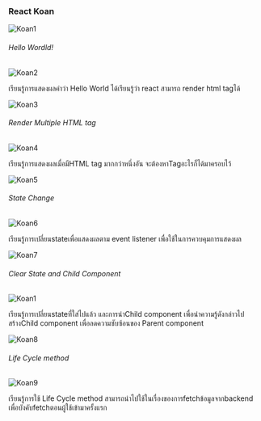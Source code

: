 ### React Koan

![Koan1](images/runTest.PNG)

###### Hello Wordld!

![Koan2](images/01.PNG)

  เรียนรู้การแสดงผลคำว่า Hello World ได้เรียนรู้ว่า react สามารถ render html tagได้

![Koan3](images/01raw.PNG)

###### Render Multiple HTML tag

![Koan4](images/02.PNG)

  เรียนรู้การแสดงผลเมื่อมีHTML tag มากกว่าหนึ่งอัน จะต้องหาTagอะไรก็ได้มาครอบไว้

![Koan5](images/02raw.PNG)

###### State Change

![Koan6](images/03.PNG)

  เรียนรู้การเปลี่ยนstateเพื่อแสดงผลตาม event listener เพื่อใช้ในการควบคุมการแสดงผล

![Koan7](images/03raw.PNG)

###### Clear State and Child Component

![Koan1](images/05.PNG)

  เรียนรู้การเปลี่ยนstateที่ใส่ไปแล้ว และการนำChild component เพื่อนำความรู้ดังกล่าวไปสร้างChild component เพื่อลดความซับซ้อนของ Parent component

![Koan8](images/05raw.PNG)

###### Life Cycle method

![Koan9](images/07.PNG)

  เรียนรู้การใช้ Life Cycle method สามารถนำไปใช้ในเรื่องของการfetchข้อมูลจากbackend เพื่อบังคับfetchตอนผู้ใช้เข้ามาครั้งแรก



